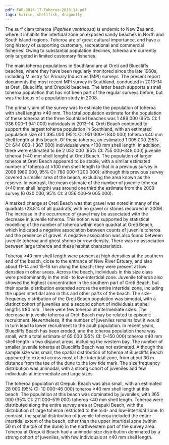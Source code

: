 ```yaml
---
pdf: FAR-2015-17-Toheroa-2013-14.pdf
tags: katrin, shellfish, dragonfly
---
```

The surf clam toheroa (*Paphies ventricosa*) is
endemic to New Zealand, where it inhabits the intertidal
zone on exposed sandy beaches in North and South Island
regions. Toheroa are of great cultural importance, and have
a long history of supporting customary, recreational and
commercial fisheries. Owing to substantial population
declines, toheroa are currently only targeted in limited
customary fisheries.

The main toheroa populations in Southland are at Oreti and
Bluecliffs beaches, where they have been regularly
monitored since the late 1960s, including Ministry for
Primary Industries (MPI) surveys. The present report
documents the most recent MPI survey in Southland,
conducted in 2013–14 at Oreti, Bluecliffs, and
Orepuki beaches. The latter beach supports a small toheroa
population that has not been part of the regular surveys
before, but was the focus of a population study in 2008.

The primary aim of the survey was to estimate the
population of toheroa with shell lengths ≥40 mm. The
total population estimate for the population of these
toheroa at the three Southland beaches was 1 489 000 (95%
CI: 1 036 000–1 941 000) individuals in 2013–14.
Oreti Beach continued to support the largest toheroa
population in Southland, with an estimated population size
of 1 395 000 (95% CI: 951 000–1 840 000) toheroa
≥40 mm shell length at this beach. Of these toheroa,
an estimated 1 005 000 (95% CI: 644 000–1 367 000)
individuals were ≥100 mm shell length. In addition,
there were estimated to be 2 052 000 (95% CI:
755 000–348 000) juvenile toheroa (<40 mm shell length)
at Oreti Beach. The population of larger toheroa at Oreti
Beach appeared to be stable, with a similar estimated
number of toheroa at ≥100 mm shell length to that in a
previous survey in 2009 (980 000, 95% CI:
780 000–1 200 000); although this previous survey covered
a smaller area of the beach, excluding the area known as
the reserve. In contrast, the mean estimate of the number
of juvenile toheroa (<40 mm shell length) was around one
third the estimate from the 2009 survey (6 030 000, 95%
CI: 3 056 000–9 005 000).

A marked change at Oreti Beach was that gravel was noted in
many of the quadrats (23.8% of all quadrats, with no
gravel or stones recorded in 2009). The increase in the
occurrence of gravel may be associated with the decrease in
juvenile toheroa. This notion was supported by statistical
modelling of the number of toheroa within each quadrat at
Oreti Beach, which indicated a negative association between
counts of juvenile toheroa and the presence of gravel. A
negative association was also found between juvenile
toheroa and ghost shrimp burrow density. There was no
association between large toheroa and these habitat
characteristics.

Toheroa ≥40 mm shell length were present at high
densities at the southern end of the beach, close to the
entrance of New River Estuary, and also about 11–14
and 15–16 km along the beach; they were present at
low densities in other areas. Across the beach, individuals
in this size class were predominantly in the mid- to
low-intertidal zone. Juvenile toheroa also showed the
highest concentration in the southern part of Oreti Beach,
but their spatial distribution extended across the entire
intertidal zone, including the upper intertidal area in
this and other parts of the beach. The size-frequency
distribution of the Oreti Beach population was bimodal,
with a distinct cohort of juveniles and a second cohort of
individuals at shell lengths ≥80 mm. There were few
toheroa at intermediate sizes. The decrease in juvenile
toheroa at Oreti Beach may be related to episodic
recruitment. Nevertheless, if the number of juveniles
remains low, it would in turn lead to lower recruitment to
the adult population. In recent years, Bluecliffs Beach has
been eroded, and the toheroa population there was small,
with a total estimate of 65 000 (95% CI: 0–150 000)
toheroa ≥40 mm shell length in two disjunct areas,
including the western bay. The number of smaller juvenile
toheroa at Bluecliffs Beach was not estimated. Although the
sample size was small, the spatial distribution of toheroa
at Bluecliffs Beach appeared to extend across most of the
intertidal zone, from about 30 m distance from the toe of
the dune to the low tide mark. The size frequency
distribution was unimodal, with a strong cohort of
juveniles and few individuals at intermediate and large
sizes.

The toheroa population at Orepuki Beach was also small,
with an estimated 28 000 (95% CI: 10 000–46 000) 
toheroa ≥40 mm shell length at this beach. The population at
this beach was dominated by juveniles, with 365 000 (95%
CI: 211 000–519 000) toheroa <40 mm shell length.
Toheroa were distributed along the entire survey area at
Orepuki Beach, with the distribution of large toheroa
restricted to the mid- and low-intertidal zone. In
contrast, the spatial distribution of juvenile toheroa
included the entire intertidal extent of the beach, other
than the upper intertidal zone (within 50 m of the toe of
the dune) in the northwestern part of the survey area.
Toheroa at Orepuki Beach had a unimodal size distribution
dominated by a strong cohort of juveniles, with few
individuals at ≥40 mm shell length.
